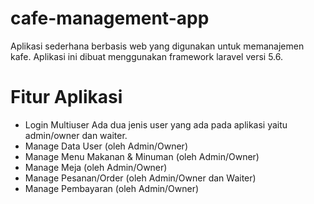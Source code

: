 # cafe-management-app
Aplikasi sederhana berbasis web yang digunakan untuk memanajemen kafe. Aplikasi ini dibuat menggunakan framework laravel versi 5.6.
# Fitur Aplikasi
- Login Multiuser
    Ada dua jenis user yang ada pada aplikasi yaitu admin/owner dan waiter.
- Manage Data User (oleh Admin/Owner)
- Manage Menu Makanan & Minuman (oleh Admin/Owner)
- Manage Meja (oleh Admin/Owner)
- Manage Pesanan/Order (oleh Admin/Owner dan Waiter)
- Manage Pembayaran (oleh Admin/Owner)
